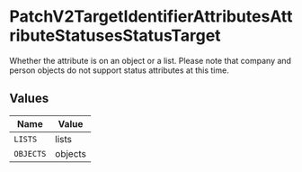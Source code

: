 # PatchV2TargetIdentifierAttributesAttributeStatusesStatusTarget

Whether the attribute is on an object or a list. Please note that company and person objects do not support status attributes at this time.


## Values

| Name      | Value     |
| --------- | --------- |
| `LISTS`   | lists     |
| `OBJECTS` | objects   |